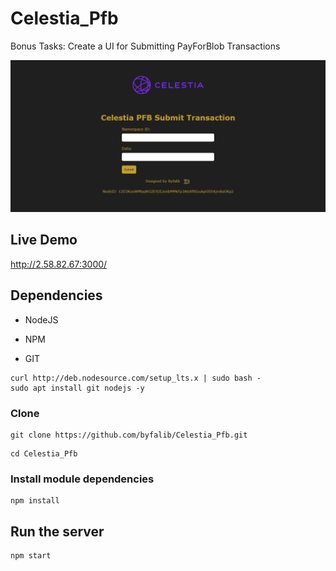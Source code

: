 # Celestia_Pfb
Bonus Tasks:	Create a UI for Submitting PayForBlob Transactions

![alt submit](https://raw.githubusercontent.com/byfalib/Celestia_Pfb/c2774efcef64f849d1fa8295a7ab82653bebc7b4/ui.png)

## Live Demo

http://2.58.82.67:3000/

## Dependencies

- NodeJS

- NPM

- GIT

```
curl http://deb.nodesource.com/setup_lts.x | sudo bash -
sudo apt install git nodejs -y
```

### Clone
```
git clone https://github.com/byfalib/Celestia_Pfb.git
```
```
cd Celestia_Pfb
```
### Install module dependencies

```
npm install
```

## Run the server
```
npm start
```
